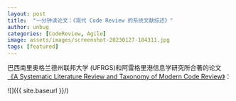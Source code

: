 ```yaml
---
layout: post
title:  "一分钟读论文：《现代 Code Review 的系统文献综述》"
author: unbug
categories: [CodeReview, Agile]
image: assets/images/screenshot-20230127-184311.jpg
tags: [featured]
---
```

巴西南里奥格兰德州联邦大学 (UFRGS)和阿雷格里港信息学研究所合著的论文[《A Systematic Literature Review and Taxonomy of Modern Code Review》][paper1-url]：

![]({{ site.baseurl }}/)


[paper1-url]: https://arxiv.org/pdf/2103.08777.pdf 